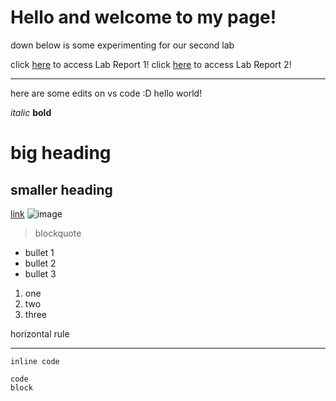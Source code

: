# Hello and welcome to my page!
down below is some experimenting for our second lab

click [here](https://r-chau.github.io/cse15l-lab-reports/lab-report-1-week-2.html) to access Lab Report 1!
click [here](https://r-chau.github.io/cse15l-lab-reports/lab-report-2-week-4.html) to access Lab Report 2!



_________________________

here are some edits on vs code :D
hello world!

*italic*
**bold**
# big heading
## smaller heading

[link](google.com)
![image](https://www.zooborns.com/.a/6a010535647bf3970b012876b4cdbe970c-600wi)

> blockquote

* bullet 1
* bullet 2
* bullet 3

1. one
2. two
3. three

horizontal rule

**************

`inline code`

```
code
block
```
